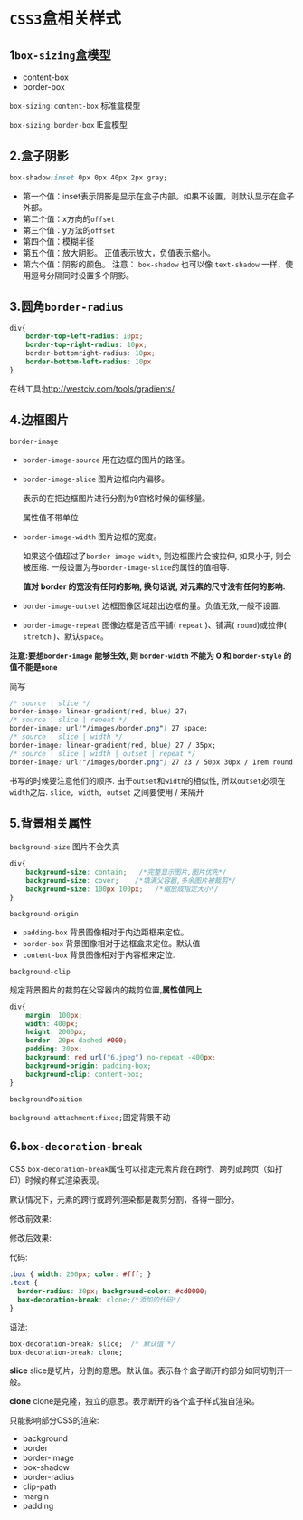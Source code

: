 # `CSS3`盒相关样式

## 1`box-sizing`盒模型

- content-box
- border-box

`box-sizing:content-box`   标准盒模型

`box-sizing:border-box`   IE盒模型

## 2.盒子阴影

```css
box-shadow:inset 0px 0px 40px 2px gray;
```

- 第一个值：inset表示阴影是显示在盒⼦内部。如果不设置，则默认显示在盒⼦外部。
- 第二个值：x方向的`offset`
- 第三个值：y方法的`offset`
- 第四个值：模糊半径
- 第五个值：放大阴影。 正值表示放大，负值表示缩小。
- 第六个值：阴影的颜色。
  注意： `box-shadow` 也可以像 `text-shadow` 一样，使用逗号分隔同时设置多个阴影。



## 3.圆角`border-radius`

```css
div{
    border-top-left-radius: 10px;
    border-top-right-radius: 10px;
    border-bottomright-radius: 10px;
    border-bottom-left-radius: 10px
}
```

在线工具:http://westciv.com/tools/gradients/



## 4.边框图片

`border-image`

- `border-image-source` ⽤在边框的图⽚的路径。

- `border-image-slice` 图⽚边框向内偏移。

  表示的在把边框图⽚进⾏分割为9宫格时候的偏移量。

  属性值不带单位


- `border-image-width` 图⽚边框的宽度。

  如果这个值超过了`border-image-width`, 则边框图⽚会被拉伸, 如果⼩于, 则会被压缩.
  ⼀般设置为与`border-image-slice`的属性的值相等.

  **值对 border 的宽没有任何的影响, 换句话说, 对元素的尺⼨没有任何的影响.**

- `border-image-outset` 边框图像区域超出边框的量。负值无效,一般不设置.

- `border-image-repeat` 图像边框是否应平铺( `repeat` )、铺满( `round`)或拉伸( `stretch` )、默认`space`。

**注意:要想`border-image` 能够⽣效, 则 `border-width` 不能为 0 和 `border-style` 的值不能是`none`**

简写

```css
/* source | slice */
border-image: linear-gradient(red, blue) 27;
/* source | slice | repeat */
border-image: url("/images/border.png") 27 space;
/* source | slice | width */
border-image: linear-gradient(red, blue) 27 / 35px;
/* source | slice | width | outset | repeat */
border-image: url("/images/border.png") 27 23 / 50px 30px / 1rem round space;
```

书写的时候要注意他们的顺序. 由于`outset`和`width`的相似性, 所以`outset`必须在`width`之后.
`slice, width, outset` 之间要使⽤ / 来隔开

## 5.背景相关属性

`background-size`   图片不会失真

```css
div{
    background-size: contain;   /*完整显示图片,图片优先*/
    background-size: cover;    /*填满父容器,多余图片被裁剪*/
    background-size: 100px 100px;   /*缩放成指定大小*/
}
```

`background-origin`

- `padding-box` 背景图像相对于内边距框来定位。
- `border-box` 背景图像相对于边框盒来定位。默认值
- `content-box` 背景图像相对于内容框来定位.

`background-clip`

规定背景图片的裁剪在父容器内的裁剪位置,**属性值同上**

```css
div{
    margin: 100px;
    width: 400px;
    height: 2000px;
    border: 20px dashed #000;
    padding: 30px;
    background: red url("6.jpeg") no-repeat -400px;
    background-origin: padding-box;
    background-clip: content-box;
}
```

`backgroundPosition`

`background-attachment:fixed;`固定背景不动

## 6.`box-decoration-break`

CSS `box-decoration-break`属性可以指定元素片段在跨行、跨列或跨页（如打印）时候的样式渲染表现。

默认情况下，元素的跨行或跨列渲染都是裁剪分割，各得一部分。

修改前效果:
<img :src="$withBase('/assets/before.png')">

修改后效果:
<img :src="$withBase('/assets/after.png')">

代码:

```css
.box { width: 200px; color: #fff; }
.text {
  border-radius: 30px; background-color: #cd0000;
  box-decoration-break: clone;/*添加的代码*/
}
```

语法:

```css
box-decoration-break: slice;  /* 默认值 */
box-decoration-break: clone;
```

**slice**
slice是切片，分割的意思。默认值。表示各个盒子断开的部分如同切割开一般。

**clone**
clone是克隆，独立的意思。表示断开的各个盒子样式独自渲染。

只能影响部分CSS的渲染:

- background
- border
- border-image
- box-shadow
- border-radius
- clip-path
- margin
- padding

